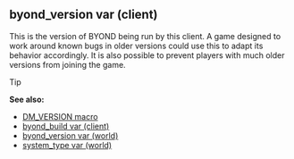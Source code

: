 ## byond_version var (client)


This is the version of BYOND being run by this client. A game
designed to work around known bugs in older versions could use this to
adapt its behavior accordingly. It is also possible to prevent players
with much older versions from joining the game.

> [!TIP] 
> **See also:**
> +   [DM_VERSION macro](/ref/DM/preprocessor/DM_VERSION.md) 
> +   [byond_build var (client)](/ref/client/var/byond_build.md) 
> +   [byond_version var (world)](/ref/world/var/byond_version.md) 
> +   [system_type var (world)](/ref/world/var/system_type.md) 